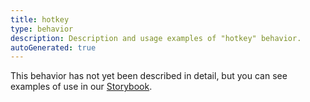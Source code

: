```yaml
---
title: hotkey
type: behavior
description: Description and usage examples of "hotkey" behavior.
autoGenerated: true
---
```


This behavior has not yet been described in detail, but you can see examples of use in our [Storybook](/storybook).